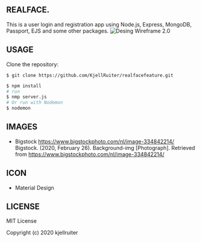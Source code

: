 ## REALFACE.
This is a user login and registration app using Node.js, Express, MongoDB, Passport, EJS and some other packages.
![Desing Wireframe 2.0](https://i.imgur.com/fDegGdm.png)
## USAGE
Clone the repository:
```
$ git clone https://github.com/KjellRuiter/realfacefeature.git
```
```sh
$ npm install
# run
$ nmp server.js
# Or run with Nodemon
$ nodemon
```
## IMAGES
* Bigstock
https://www.bigstockphoto.com/nl/image-334842214/ 
Bigstock. (2020, February 26). Background-img [Photograph]. Retrieved from https://www.bigstockphoto.com/nl/image-334842214/

## ICON
* Material Design

## LICENSE
MIT License

Copyright (c) 2020 kjellruiter
